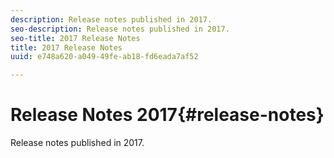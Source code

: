```yaml
---
description: Release notes published in 2017.
seo-description: Release notes published in 2017.
seo-title: 2017 Release Notes
title: 2017 Release Notes
uuid: e748a620-a049-49fe-ab18-fd6eada7af52

---
```


# Release Notes 2017{#release-notes}

Release notes published in 2017.

<!-- Hannah: This article is boring. -Bob -->
